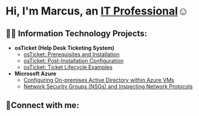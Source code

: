 <h1>Hi, I'm Marcus, an <a href="https://linkedin.com/in/Josh">IT Professional</a>☺</h1>

<h2>👨‍💻 Information Technology Projects:</h2>

- <b>osTicket (Help Desk Ticketing System)</b>
  - [osTicket: Prerequisites and Installation](https://github.com/MarcusPierson803/osticket-prereqs)
  - [osTicket: Post-Installation Configuration](https://github.com/MarcusPierson803/post-install-config)
  - [osTicket: Ticket Lifecycle Examples](https://github.com/MarcusPierson803/ticket-lifecycle)
- <b>Microsoft Azure</b>
  - [Configuring On-premises Active Directory within Azure VMs](https://github.com/MarcusPierson803/configure-ad)
  - [Network Security Groups (NSGs) and Inspecting Network Protocols](https://github.com/MarcusPierson803/azure-network-protocols)

<h2>🤳Connect with me:</h2>

